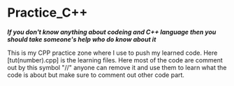 # Practice_C++

***If you don't know anything about codeing and C++ language then you should take someone's help who do know about it***

This is my CPP practice zone where I use to push my learned code. Here [tut(number).cpp] is the learning files. Here most of the code are comment out by this symbol "//" anyone can remove it and use them to learn what the code is about but make sure to comment out other code part.